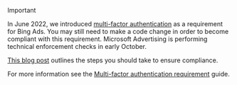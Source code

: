 > [!IMPORTANT]
> In June 2022, we introduced [multi-factor authentication](../authentication-oauth-mfa.md) as a requirement for Bing Ads. You may still need to make a code change in order to become compliant with this requirement. Microsoft Advertising is performing technical enforcement checks in early October.
>
> [This blog post](https://techcommunity.microsoft.com/t5/bing-ads-api-blog/multi-factor-authentication-api-notice/ba-p/3945894) outlines the steps you should take to ensure compliance.
>
> For more information see the [Multi-factor authentication requirement](../authentication-oauth-mfa.md) guide.
